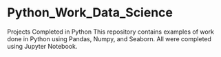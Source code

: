 # Python_Work_Data_Science
Projects Completed in Python
This repository contains examples of work done in Python using Pandas, Numpy, and Seaborn. All were completed using Jupyter Notebook.
